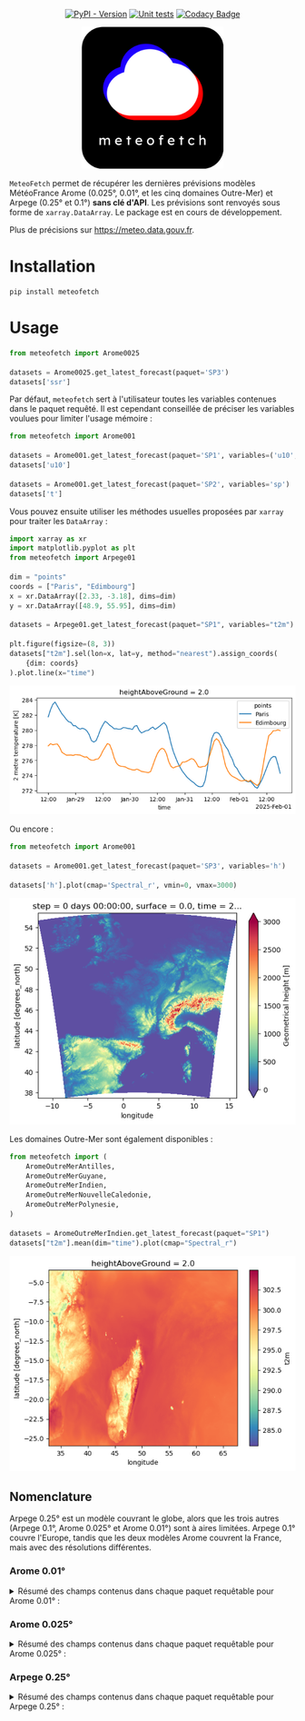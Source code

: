 <div align="center">
  
[![PyPI - Version](https://img.shields.io/pypi/v/meteofetch)](https://pypi.org/project/meteofetch/)
[![Unit tests](https://github.com/CyrilJl/meteofetch/actions/workflows/pytest.yml/badge.svg)](https://github.com/CyrilJl/meteofetch/actions/workflows/pytest.yml)
[![Codacy Badge](https://app.codacy.com/project/badge/Grade/e9c19a5585b94cb884b738fba87073a1)](https://app.codacy.com/gh/CyrilJl/MeteoFetch/dashboard?utm_source=gh&utm_medium=referral&utm_content=&utm_campaign=Badge_grade)

  <a href="https://github.com/CyrilJl/meteofetch">
    <img src="https://raw.githubusercontent.com/CyrilJl/MeteoFetch/main/_static/logo.svg" alt="Logo" width="250"/>
  </a>

</div>

``MeteoFetch`` permet de récupérer les dernières prévisions modèles MétéoFrance Arome (0.025°, 0.01°, et les cinq domaines Outre-Mer) et Arpege (0.25° et 0.1°) **sans clé d'API**.
Les prévisions sont renvoyés sous forme de ``xarray.DataArray``. Le package est en cours de développement.

Plus de précisions sur <https://meteo.data.gouv.fr>.

# Installation

```console
pip install meteofetch
```

# Usage

```python
from meteofetch import Arome0025

datasets = Arome0025.get_latest_forecast(paquet='SP3')
datasets['ssr']
```

Par défaut, ``meteofetch`` sert à l'utilisateur toutes les variables contenues dans le paquet requêté.
Il est cependant conseillée de préciser les variables voulues pour limiter l'usage mémoire :

```python
from meteofetch import Arome001

datasets = Arome001.get_latest_forecast(paquet='SP1', variables=('u10', 'v10'))
datasets['u10']

datasets = Arome001.get_latest_forecast(paquet='SP2', variables='sp')
datasets['t']
```

Vous pouvez ensuite utiliser les méthodes usuelles proposées par ``xarray`` pour traiter les ``DataArray`` :

```python
import xarray as xr
import matplotlib.pyplot as plt
from meteofetch import Arpege01

dim = "points"
coords = ["Paris", "Edimbourg"]
x = xr.DataArray([2.33, -3.18], dims=dim)
y = xr.DataArray([48.9, 55.95], dims=dim)

datasets = Arpege01.get_latest_forecast(paquet="SP1", variables="t2m")

plt.figure(figsize=(8, 3))
datasets["t2m"].sel(lon=x, lat=y, method="nearest").assign_coords(
    {dim: coords}
).plot.line(x="time")
```

![output_code_1](https://raw.githubusercontent.com/CyrilJl/MeteoFetch/main/_static/time_series.png)

Ou encore :

```python
from meteofetch import Arome001

datasets = Arome001.get_latest_forecast(paquet='SP3', variables='h')

datasets['h'].plot(cmap='Spectral_r', vmin=0, vmax=3000)
```

![output_code_2](https://raw.githubusercontent.com/CyrilJl/MeteoFetch/main/_static/plot_map.png)

Les domaines Outre-Mer sont également disponibles :

```python
from meteofetch import (
    AromeOutreMerAntilles,
    AromeOutreMerGuyane,
    AromeOutreMerIndien,
    AromeOutreMerNouvelleCaledonie,
    AromeOutreMerPolynesie,
)

datasets = AromeOutreMerIndien.get_latest_forecast(paquet="SP1")
datasets["t2m"].mean(dim="time").plot(cmap="Spectral_r")
```

![output_code_3](https://raw.githubusercontent.com/CyrilJl/MeteoFetch/main/_static/plot_map_indien.png)

## Nomenclature

Arpege 0.25° est un modèle couvrant le globe, alors que les trois autres (Arpege 0.1°, Arome 0.025° et Arome 0.01°) sont à aires limitées. Arpege 0.1° couvre l'Europe, tandis que les deux modèles Arome couvrent la France, mais avec des résolutions différentes.

### Arome 0.01°

<details>
<summary>Résumé des champs contenus dans chaque paquet requêtable pour Arome 0.01° :</summary>

| Paquet | Champ    | Description                                                 | Dimensions                          | Shape d'un run complet |
|--------|----------|-------------------------------------------------------------|-------------------------------------|------------------------|
| SP1    | u10      | 10 metre U wind component                                   | (time, lat, lon)                    | (52, 1791, 2801)       |
|        | v10      | 10 metre V wind component                                   | (time, lat, lon)                    | (52, 1791, 2801)       |
|        | t2m      | 2 metre temperature                                         | (time, lat, lon)                    | (52, 1791, 2801)       |
|        | r2       | 2 metre relative humidity                                   | (time, lat, lon)                    | (52, 1791, 2801)       |
|        | efg10    | 10 metre eastward wind gust since previous post-processing  | (time, lat, lon)                    | (51, 1791, 2801)       |
|        | nfg10    | 10 metre northward wind gust since previous post-processing | (time, lat, lon)                    | (51, 1791, 2801)       |
| SP2    | sp       | Surface pressure                                            | (time, lat, lon)                    | (52, 1791, 2801)       |
|        | CAPE_INS | Convective Available Potential Energy instantaneous         | (time, lat, lon)                    | (52, 1791, 2801)       |
|        | lcc      | Low cloud cover                                             | (time, lat, lon)                    | (51, 1791, 2801)       |
|        | mcc      | Medium cloud cover                                          | (time, lat, lon)                    | (51, 1791, 2801)       |
|        | hcc      | High cloud cover                                            | (time, lat, lon)                    | (51, 1791, 2801)       |
|        | tgrp     | Graupel (snow pellets) precipitation                        | (time, lat, lon)                    | (51, 1791, 2801)       |
|        | tirf     | Time integral of rain flux                                  | (time, lat, lon)                    | (51, 1791, 2801)       |
|        | tsnowp   | Total snow precipitation                                    | (time, lat, lon)                    | (51, 1791, 2801)       |
| SP3    | h        | Geometrical height                                          | (lat, lon)                          | (1791, 2801)           |
| HP1    | ws       | Wind speed                                                  | (time, heightAboveGround, lat, lon) | (52, 2, 1791, 2801)    |
|        | u        | U component of wind                                         | (time, heightAboveGround, lat, lon) | (52, 2, 1791, 2801)    |
|        | v        | V component of wind                                         | (time, heightAboveGround, lat, lon) | (52, 2, 1791, 2801)    |
|        | r        | Relative humidity                                           | (time, heightAboveGround, lat, lon) | (52, 4, 1791, 2801)    |
|        | u10      | 10 metre U wind component                                   | (time, lat, lon)                    | (52, 1791, 2801)       |
|        | v10      | 10 metre V wind component                                   | (time, lat, lon)                    | (52, 1791, 2801)       |
|        | si10     | 10 metre wind speed                                         | (time, lat, lon)                    | (52, 1791, 2801)       |
|        | wdir10   | 10 metre wind direction                                     | (time, lat, lon)                    | (52, 1791, 2801)       |
|        | wdir     | Wind direction                                              | (time, heightAboveGround, lat, lon) | (52, 3, 1791, 2801)    |
|        | u100     | 100 metre U wind component                                  | (time, lat, lon)                    | (52, 1791, 2801)       |
|        | v100     | 100 metre V wind component                                  | (time, lat, lon)                    | (52, 1791, 2801)       |
|        | si100    | 100 metre wind speed                                        | (time, lat, lon)                    | (52, 1791, 2801)       |

</details>

### Arome 0.025°

<details>
<summary>Résumé des champs contenus dans chaque paquet requêtable pour Arome 0.025° :</summary>

| Paquet | Champ    | Description                                                    | Dimensions                           | Shape d'un run complet |
|--------|----------|----------------------------------------------------------------|--------------------------------------|------------------------|
| SP1    | fg10     | Maximum 10 metre wind gust since previous post-processing      | (time, lat, lon)                     | (51, 717, 1121)        |
|        | efg10    | 10 metre eastward wind gust since previous post-processing     | (time, lat, lon)                     | (51, 717, 1121)        |
|        | nfg10    | 10 metre northward wind gust since previous post-processing    | (time, lat, lon)                     | (51, 717, 1121)        |
|        | u10      | 10 metre U wind component                                      | (time, lat, lon)                     | (52, 717, 1121)        |
|        | v10      | 10 metre V wind component                                      | (time, lat, lon)                     | (52, 717, 1121)        |
|        | si10     | 10 metre wind speed                                            | (time, lat, lon)                     | (52, 717, 1121)        |
|        | wdir10   | 10 metre wind direction                                        | (time, lat, lon)                     | (52, 717, 1121)        |
|        | t2m      | 2 metre temperature                                            | (time, lat, lon)                     | (52, 717, 1121)        |
|        | r2       | 2 metre relative humidity                                      | (time, lat, lon)                     | (52, 717, 1121)        |
|        | prmsl    | Pressure reduced to MSL                                        | (time, lat, lon)                     | (52, 717, 1121)        |
|        | ssrd     | Surface short-wave (solar) radiation downwards                 | (time, lat, lon)                     | (51, 717, 1121)        |
|        | tp       | Total Precipitation                                            | (time, lat, lon)                     | (51, 717, 1121)        |
|        | tgrp     | Graupel (snow pellets) precipitation                           | (time, lat, lon)                     | (51, 717, 1121)        |
|        | tsnowp   | Total snow precipitation                                       | (time, lat, lon)                     | (51, 717, 1121)        |
| SP2    | d2m      | 2 metre dewpoint temperature                                   | (time, lat, lon)                     | (52, 717, 1121)        |
|        | sh2      | 2 metre specific humidity                                      | (time, lat, lon)                     | (52, 717, 1121)        |
|        | mx2t     | Maximum temperature at 2 metres since previous post-processing | (time, lat, lon)                     | (51, 717, 1121)        |
|        | mn2t     | Minimum temperature at 2 metres since previous post-processing | (time, lat, lon)                     | (51, 717, 1121)        |
|        | t        | Temperature                                                    | (time, lat, lon)                     | (52, 717, 1121)        |
|        | sp       | Surface pressure                                               | (time, lat, lon)                     | (52, 717, 1121)        |
|        | blh      | Boundary layer height                                          | (time, lat, lon)                     | (52, 717, 1121)        |
|        | h        | Geometrical height                                             | (lat, lon)                           | (717, 1121)            |
|        | lcc      | Low cloud cover                                                | (time, lat, lon)                     | (51, 717, 1121)        |
|        | mcc      | Medium cloud cover                                             | (time, lat, lon)                     | (51, 717, 1121)        |
|        | hcc      | High cloud cover                                               | (time, lat, lon)                     | (51, 717, 1121)        |
|        | tirf     | Time integral of rain flux                                     | (time, lat, lon)                     | (51, 717, 1121)        |
|        | CAPE_INS | Convective Available Potential Energy instantaneous            | (time, lat, lon)                     | (52, 717, 1121)        |
| SP3    | sshf     | Time-integrated surface sensible heat net flux                 | (time, lat, lon)                     | (51, 717, 1121)        |
|        | slhf     | Time-integrated surface latent heat net flux                   | (time, lat, lon)                     | (51, 717, 1121)        |
|        | strd     | Surface long-wave (thermal) radiation downwards                | (time, lat, lon)                     | (51, 717, 1121)        |
|        | ssr      | Surface net short-wave (solar) radiation                       | (time, lat, lon)                     | (51, 717, 1121)        |
|        | str      | Surface net long-wave (thermal) radiation                      | (time, lat, lon)                     | (51, 717, 1121)        |
|        | ssrc     | Surface net short-wave (solar) radiation, clear sky            | (time, lat, lon)                     | (51, 717, 1121)        |
|        | strc     | Surface net long-wave (thermal) radiation, clear sky           | (time, lat, lon)                     | (51, 717, 1121)        |
|        | iews     | Instantaneous eastward turbulent surface stress                | (time, lat, lon)                     | (51, 717, 1121)        |
|        | inss     | Instantaneous northward turbulent surface stress               | (time, lat, lon)                     | (51, 717, 1121)        |
| IP1    | z        | Geopotential                                                   | (time, isobaricInhPa, lat, lon)      | (52, 24, 717, 1121)    |
|        | t        | Temperature                                                    | (time, isobaricInhPa, lat, lon)      | (52, 24, 717, 1121)    |
|        | u        | U component of wind                                            | (time, isobaricInhPa, lat, lon)      | (52, 24, 717, 1121)    |
|        | v        | V component of wind                                            | (time, isobaricInhPa, lat, lon)      | (52, 24, 717, 1121)    |
|        | r        | Relative humidity                                              | (time, isobaricInhPa, lat, lon)      | (52, 24, 717, 1121)    |
| IP2    | crwc     | Specific rain water content                                    | (time, isobaricInhPa, lat, lon)      | (52, 24, 717, 1121)    |
|        | cswc     | Specific snow water content                                    | (time, isobaricInhPa, lat, lon)      | (52, 24, 717, 1121)    |
|        | clwc     | Specific cloud liquid water content                            | (time, isobaricInhPa, lat, lon)      | (52, 24, 717, 1121)    |
|        | ciwc     | Specific cloud ice water content                               | (time, isobaricInhPa, lat, lon)      | (52, 24, 717, 1121)    |
|        | cc       | Fraction of cloud cover                                        | (time, isobaricInhPa, lat, lon)      | (52, 24, 717, 1121)    |
| IP3    | ws       | Wind speed                                                     | (time, isobaricInhPa, lat, lon)      | (52, 24, 717, 1121)    |
|        | pv       | Potential vorticity                                            | (time, isobaricInhPa, lat, lon)      | (52, 24, 717, 1121)    |
|        | q        | Specific humidity                                              | (time, isobaricInhPa, lat, lon)      | (52, 24, 717, 1121)    |
|        | w        | Vertical velocity                                              | (time, isobaricInhPa, lat, lon)      | (52, 24, 717, 1121)    |
|        | dpt      | Dew point temperature                                          | (time, isobaricInhPa, lat, lon)      | (52, 24, 717, 1121)    |
|        | wdir     | Wind direction                                                 | (time, isobaricInhPa, lat, lon)      | (52, 24, 717, 1121)    |
|        | wz       | Geometric vertical velocity                                    | (time, isobaricInhPa, lat, lon)      | (52, 24, 717, 1121)    |
| IP4    | tke      | Turbulent kinetic energy                                       | (time, isobaricInhPa, lat, lon)      | (51, 24, 717, 1121)    |
| IP5    | vo       | Vorticity (relative)                                           | (time, isobaricInhPa, lat, lon)      | (52, 5, 717, 1121)     |
|        | absv     | Absolute vorticity                                             | (time, isobaricInhPa, lat, lon)      | (52, 5, 717, 1121)     |
|        | papt     | Pseudo-adiabatic potential temperature                         | (time, isobaricInhPa, lat, lon)      | (52, 20, 717, 1121)    |
|        | z        | Geopotential                                                   | (time, potentialVorticity, lat, lon) | (52, 2, 717, 1121)     |
|        | u        | U component of wind                                            | (time, potentialVorticity, lat, lon) | (52, 2, 717, 1121)     |
|        | v        | V component of wind                                            | (time, potentialVorticity, lat, lon) | (52, 2, 717, 1121)     |
| HP1    | ws       | Wind speed                                                     | (time, heightAboveGround, lat, lon)  | (52, 22, 717, 1121)    |
|        | u        | U component of wind                                            | (time, heightAboveGround, lat, lon)  | (52, 22, 717, 1121)    |
|        | v        | V component of wind                                            | (time, heightAboveGround, lat, lon)  | (52, 22, 717, 1121)    |
|        | pres     | Pressure                                                       | (time, heightAboveGround, lat, lon)  | (52, 25, 717, 1121)    |
|        | t        | Temperature                                                    | (time, heightAboveGround, lat, lon)  | (52, 25, 717, 1121)    |
|        | r        | Relative humidity                                              | (time, heightAboveGround, lat, lon)  | (52, 25, 717, 1121)    |
|        | u10      | 10 metre U wind component                                      | (time, lat, lon)                     | (52, 717, 1121)        |
|        | v10      | 10 metre V wind component                                      | (time, lat, lon)                     | (52, 717, 1121)        |
|        | si10     | 10 metre wind speed                                            | (time, lat, lon)                     | (52, 717, 1121)        |
|        | wdir10   | 10 metre wind direction                                        | (time, lat, lon)                     | (52, 717, 1121)        |
|        | wdir     | Wind direction                                                 | (time, heightAboveGround, lat, lon)  | (52, 24, 717, 1121)    |
|        | u200     | 200 metre U wind component                                     | (time, lat, lon)                     | (52, 717, 1121)        |
|        | v200     | 200 metre V wind component                                     | (time, lat, lon)                     | (52, 717, 1121)        |
|        | si200    | 200 metre wind speed                                           | (time, lat, lon)                     | (52, 717, 1121)        |
|        | u100     | 100 metre U wind component                                     | (time, lat, lon)                     | (52, 717, 1121)        |
|        | v100     | 100 metre V wind component                                     | (time, lat, lon)                     | (52, 717, 1121)        |
|        | si100    | 100 metre wind speed                                           | (time, lat, lon)                     | (52, 717, 1121)        |
| HP2    | crwc     | Specific rain water content                                    | (time, heightAboveGround, lat, lon)  | (52, 25, 717, 1121)    |
|        | cswc     | Specific snow water content                                    | (time, heightAboveGround, lat, lon)  | (52, 25, 717, 1121)    |
|        | z        | Geopotential                                                   | (time, heightAboveGround, lat, lon)  | (52, 25, 717, 1121)    |
|        | q        | Specific humidity                                              | (time, heightAboveGround, lat, lon)  | (52, 25, 717, 1121)    |
|        | clwc     | Specific cloud liquid water content                            | (time, heightAboveGround, lat, lon)  | (52, 25, 717, 1121)    |
|        | ciwc     | Specific cloud ice water content                               | (time, heightAboveGround, lat, lon)  | (52, 25, 717, 1121)    |
|        | cc       | Fraction of cloud cover                                        | (time, heightAboveGround, lat, lon)  | (52, 25, 717, 1121)    |
|        | dpt      | Dew point temperature                                          | (time, heightAboveGround, lat, lon)  | (52, 25, 717, 1121)    |
|        | tke      | Turbulent kinetic energy                                       | (time, heightAboveGround, lat, lon)  | (51, 25, 717, 1121)    |


</details>

### Arpege 0.25°

<details>
<summary>Résumé des champs contenus dans chaque paquet requêtable pour Arpege 0.25° :</summary>

| Paquet | Champ    | Description                                                    | Dimensions                           | Shape                |
|--------|----------|----------------------------------------------------------------|--------------------------------------|----------------------|
| SP1    | fg10     | Maximum 10 metre wind gust since previous post-processing      | (time, lat, lon)                     | (102, 721, 1440)     |
|        | efg10    | 10 metre eastward wind gust since previous post-processing     | (time, lat, lon)                     | (102, 721, 1440)     |
|        | nfg10    | 10 metre northward wind gust since previous post-processing    | (time, lat, lon)                     | (102, 721, 1440)     |
|        | u10      | 10 metre U wind component                                      | (time, lat, lon)                     | (103, 721, 1440)     |
|        | v10      | 10 metre V wind component                                      | (time, lat, lon)                     | (103, 721, 1440)     |
|        | si10     | 10 metre wind speed                                            | (time, lat, lon)                     | (103, 721, 1440)     |
|        | wdir10   | 10 metre wind direction                                        | (time, lat, lon)                     | (103, 721, 1440)     |
|        | t2m      | 2 metre temperature                                            | (time, lat, lon)                     | (103, 721, 1440)     |
|        | r2       | 2 metre relative humidity                                      | (time, lat, lon)                     | (103, 721, 1440)     |
|        | prmsl    | Pressure reduced to MSL                                        | (time, lat, lon)                     | (103, 721, 1440)     |
|        | ssrd     | Surface short-wave (solar) radiation downwards                 | (time, lat, lon)                     | (102, 721, 1440)     |
|        | tp       | Total Precipitation                                            | (time, lat, lon)                     | (102, 721, 1440)     |
|        | tsnowp   | Total snow precipitation                                       | (time, lat, lon)                     | (102, 721, 1440)     |
| SP2    | d2m      | 2 metre dewpoint temperature                                   | (time, lat, lon)                     | (103, 721, 1440)     |
|        | sh2      | 2 metre specific humidity                                      | (time, lat, lon)                     | (103, 721, 1440)     |
|        | mx2t     | Maximum temperature at 2 metres since previous post-processing | (time, lat, lon)                     | (102, 721, 1440)     |
|        | mn2t     | Minimum temperature at 2 metres since previous post-processing | (time, lat, lon)                     | (102, 721, 1440)     |
|        | t        | Temperature                                                    | (time, lat, lon)                     | (103, 721, 1440)     |
|        | sp       | Surface pressure                                               | (time, lat, lon)                     | (103, 721, 1440)     |
|        | blh      | Boundary layer height                                          | (time, lat, lon)                     | (103, 721, 1440)     |
|        | lcc      | Low cloud cover                                                | (time, lat, lon)                     | (103, 721, 1440)     |
|        | mcc      | Medium cloud cover                                             | (time, lat, lon)                     | (103, 721, 1440)     |
|        | hcc      | High cloud cover                                               | (time, lat, lon)                     | (103, 721, 1440)     |
|        | sshf     | Time-integrated surface sensible heat net flux                 | (time, lat, lon)                     | (102, 721, 1440)     |
|        | slhf     | Time-integrated surface latent heat net flux                   | (time, lat, lon)                     | (102, 721, 1440)     |
|        | strd     | Surface long-wave (thermal) radiation downwards                | (time, lat, lon)                     | (102, 721, 1440)     |
|        | ssr      | Surface net short-wave (solar) radiation                       | (time, lat, lon)                     | (102, 721, 1440)     |
|        | str      | Surface net long-wave (thermal) radiation                      | (time, lat, lon)                     | (102, 721, 1440)     |
|        | iews     | Instantaneous eastward turbulent surface stress                | (time, lat, lon)                     | (102, 721, 1440)     |
|        | inss     | Instantaneous northward turbulent surface stress               | (time, lat, lon)                     | (102, 721, 1440)     |
|        | h        | Geometrical height                                             | (lat, lon)                           | (721, 1440)          |
|        | CAPE_INS | Convective Available Potential Energy instantaneous            | (time, lat, lon)                     | (103, 721, 1440)     |
| IP1    | z        | Geopotential                                                   | (time, isobaricInhPa, lat, lon)      | (103, 34, 721, 1440) |
|        | t        | Temperature                                                    | (time, isobaricInhPa, lat, lon)      | (103, 34, 721, 1440) |
|        | u        | U component of wind                                            | (time, isobaricInhPa, lat, lon)      | (103, 34, 721, 1440) |
|        | v        | V component of wind                                            | (time, isobaricInhPa, lat, lon)      | (103, 34, 721, 1440) |
|        | r        | Relative humidity                                              | (time, isobaricInhPa, lat, lon)      | (103, 34, 721, 1440) |
| IP2    | ws       | Wind speed                                                     | (time, isobaricInhPa, lat, lon)      | (103, 34, 721, 1440) |
|        | q        | Specific humidity                                              | (time, isobaricInhPa, lat, lon)      | (103, 34, 721, 1440) |
|        | w        | Vertical velocity                                              | (time, isobaricInhPa, lat, lon)      | (103, 34, 721, 1440) |
|        | dpt      | Dew point temperature                                          | (time, isobaricInhPa, lat, lon)      | (103, 34, 721, 1440) |
|        | wdir     | Wind direction                                                 | (time, isobaricInhPa, lat, lon)      | (103, 34, 721, 1440) |
| IP3    | clwc     | Specific cloud liquid water content                            | (time, isobaricInhPa, lat, lon)      | (103, 24, 721, 1440) |
|        | ciwc     | Specific cloud ice water content                               | (time, isobaricInhPa, lat, lon)      | (103, 24, 721, 1440) |
|        | cc       | Fraction of cloud cover                                        | (time, isobaricInhPa, lat, lon)      | (103, 24, 721, 1440) |
|        | tke      | Turbulent kinetic energy                                       | (time, isobaricInhPa, lat, lon)      | (103, 24, 721, 1440) |
| IP4    | pv       | Potential vorticity                                            | (time, isobaricInhPa, lat, lon)      | (103, 26, 721, 1440) |
|        | vo       | Vorticity (relative)                                           | (time, isobaricInhPa, lat, lon)      | (103, 26, 721, 1440) |
|        | absv     | Absolute vorticity                                             | (time, isobaricInhPa, lat, lon)      | (103, 26, 721, 1440) |
|        | papt     | Pseudo-adiabatic potential temperature                         | (time, isobaricInhPa, lat, lon)      | (103, 20, 721, 1440) |
|        | z        | Geopotential                                                   | (time, potentialVorticity, lat, lon) | (103, 3, 721, 1440)  |
|        | u        | U component of wind                                            | (time, potentialVorticity, lat, lon) | (103, 3, 721, 1440)  |
|        | v        | V component of wind                                            | (time, potentialVorticity, lat, lon) | (103, 3, 721, 1440)  |
| HP1    | ws       | Wind speed                                                     | (time, heightAboveGround, lat, lon)  | (103, 22, 721, 1440) |
|        | u        | U component of wind                                            | (time, heightAboveGround, lat, lon)  | (103, 22, 721, 1440) |
|        | v        | V component of wind                                            | (time, heightAboveGround, lat, lon)  | (103, 22, 721, 1440) |
|        | pres     | Pressure                                                       | (time, heightAboveGround, lat, lon)  | (103, 24, 721, 1440) |
|        | t        | Temperature                                                    | (time, heightAboveGround, lat, lon)  | (103, 24, 721, 1440) |
|        | r        | Relative humidity                                              | (time, heightAboveGround, lat, lon)  | (103, 24, 721, 1440) |
|        | wdir     | Wind direction                                                 | (time, heightAboveGround, lat, lon)  | (103, 24, 721, 1440) |
|        | u200     | 200 metre U wind component                                     | (time, lat, lon)                     | (103, 721, 1440)     |
|        | v200     | 200 metre V wind component                                     | (time, lat, lon)                     | (103, 721, 1440)     |
|        | si200    | 200 metre wind speed                                           | (time, lat, lon)                     | (103, 721, 1440)     |
|        | u100     | 100 metre U wind component                                     | (time, lat, lon)                     | (103, 721, 1440)     |
|        | v100     | 100 metre V wind component                                     | (time, lat, lon)                     | (103, 721, 1440)     |
|        | si100    | 100 metre wind speed                                           | (time, lat, lon)                     | (103, 721, 1440)     |
| HP2    | z        | Geopotential                                                   | (time, heightAboveGround, lat, lon)  | (103, 24, 721, 1440) |
|        | q        | Specific humidity                                              | (time, heightAboveGround, lat, lon)  | (103, 24, 721, 1440) |
|        | clwc     | Specific cloud liquid water content                            | (time, heightAboveGround, lat, lon)  | (103, 24, 721, 1440) |
|        | ciwc     | Specific cloud ice water content                               | (time, heightAboveGround, lat, lon)  | (103, 24, 721, 1440) |
|        | cc       | Fraction of cloud cover                                        | (time, heightAboveGround, lat, lon)  | (103, 24, 721, 1440) |
|        | dpt      | Dew point temperature                                          | (time, heightAboveGround, lat, lon)  | (103, 24, 721, 1440) |
|        | tke      | Turbulent kinetic energy                                       | (time, heightAboveGround, lat, lon)  | (103, 24, 721, 1440) |

</details>
